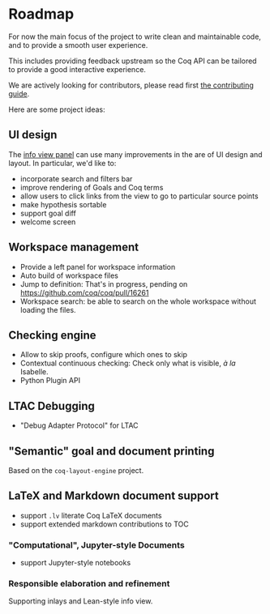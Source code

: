 # Roadmap

For now the main focus of the project to write clean and maintainable
code, and to provide a smooth user experience.

This includes providing feedback upstream so the Coq API can be
tailored to provide a good interactive experience.

We are actively looking for contributors, please read first [the
contributing guide](../CONTRIBUTING.md).

Here are some project ideas:

## UI design

The [info view panel](../editor/code/views/info/index.tsx) can use many
improvements in the are of UI design and layout. In particular, we'd
like to:

- incorporate search and filters bar
- improve rendering of Goals and Coq terms
- allow users to click links from the view to go to particular source points
- make hypothesis sortable
- support goal diff
- welcome screen

## Workspace management

- Provide a left panel for workspace information
- Auto build of workspace files
- Jump to definition: That's in progress, pending on https://github.com/coq/coq/pull/16261
- Workspace search: be able to search on the whole workspace without loading the files.

## Checking engine

- Allow to skip proofs, configure which ones to skip
- Contextual continuous checking: Check only what is visible, _à la_ Isabelle.
- Python Plugin API

## LTAC Debugging

- "Debug Adapter Protocol" for LTAC

## "Semantic" goal and document printing

Based on the `coq-layout-engine` project.

## LaTeX and Markdown document support

- support `.lv` literate Coq LaTeX documents
- support extended markdown contributions to TOC

### "Computational", Jupyter-style Documents

- support Jupyter-style notebooks

### Responsible elaboration and refinement

Supporting inlays and Lean-style info view.
